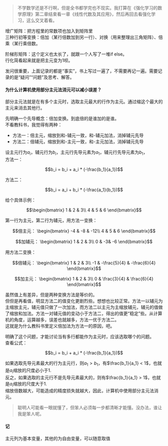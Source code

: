 >不学数学还是不行啊，但是全书都学完也不现实。我打算在《强化学习的数学原理》第二章结束看一章《线性代数及其应用》，然后再回去看强化学习，这么交叉着看。

增广矩阵：把方程里的常数项也加入到矩阵里  
三种行初等变换：倍加（某行倍数加到另一行）、对换（用来整理出三角矩阵）、倍乘（某行乘倍数。
  
阶梯形矩阵：这个定义也太长了，就跟一个人写了一堆if else。  
行化简看起来就是把主元变为1呗。  

发问很重要，上面记录的都是“事实”，书上写过一遍了，不需要再记一遍。需要记录的是“疑问”“问题”及思考、解答。

#### 为什么计算机使用部分主元法消元可以减小误差？
部分主元法就是在有多个主元时，选取主元最大的行作为主元。通过缩这个最大的主元来消去其他行。  

先明确一个先导概念：倍加变换。到底倍的是谁加的是谁。  
不看教科书，我觉得有两种：  
- 方法一：倍主元，缩放到和-辅元一致，和-辅元加法，消掉辅元先导
- 方法二：倍辅元，缩放到和-主元一致，和-主元加法，消掉辅元先导

设主元行为$`a_i`$，辅元行为$`b_i`$，主元行先导元素为$`a_1`$，辅元行先导元素为$`b_1`$，  
方法一：  
```math
b_i = b_i + a_i * (-\frac{b_1}{a_1})
```
方法二：
```math
b_i = a_i + b_i * (-\frac{a_1}{b_1})
```
给个具体示例：
```math
\begin{bmatrix}
1 & 2 & 3\\
4 & 5 & 6
\end{bmatrix}
```
第一行为主元，第二行为辅元，用方法一变换：
```math
倍主元：
\begin{bmatrix}
-4 & -8 & -12\\
4 & 5 & 6
\end{bmatrix}
```
```math
加辅元：
\begin{bmatrix}
1 & 2 & 3\\
0 & -3& -6
\end{bmatrix}
```
用方法二变换：
```math
倍辅元：
\begin{bmatrix}
1 & 2 & 3\\
-1 & -\frac{5}{4} & -\frac{6}{4}
\end{bmatrix}
```
```math
加主元：
\begin{bmatrix}
1 & 2 & 3\\
0 & \frac{3}{4} & \frac{6}{4}
\end{bmatrix}
```
虽然值上有差异，但是两种变换方法是等价的。  
但但是再看值，明显方法二的值变化更剧烈些。想想也比较正常。方法一以辅元为主缩放主元，辅元值只做了一次加法，而方法二以主元为主缩放辅元，辅元的值做了缩放和加法。方法一对辅元值的变动小于方法二，得出的值更“稳定”些。从计算机的角度，运算越多，误差也就越多，方法一优于方法二。  
这就是为什么教科书里定义倍加法为方法一的原因，吧。  
  
明确了这个问题，才能讨论当有多行都能作为主元时，应该选取哪个的问题。  
查看公式：
```math
b_i = b_i + a_i * (-\frac{b_1}{a_1})
```
如果选取先导元素最大的行为主元行，则$`a_1 > b_1`$，有$`\frac{b_1}{a_1} < 1`$，也就是$`a_i`$缩放的尺度必小于1.  
反之，如果选取的主元行不是先导元素最大的，则有$`\frac{b_1}{a_1} > 1`$，也就是$`a_i`$缩放的尺度大于1.  
缩放倍数越大，可能造成的精度损失就越大，因此，计算机中使用部分主元法消元。

>聪明人可能看一眼就懂了，但笨人必须每一步都清晰才能懂。没办法，谁让我是笨人呢。

#### 记
主元列为基本变量，其他的为自由变量，可以随意取值